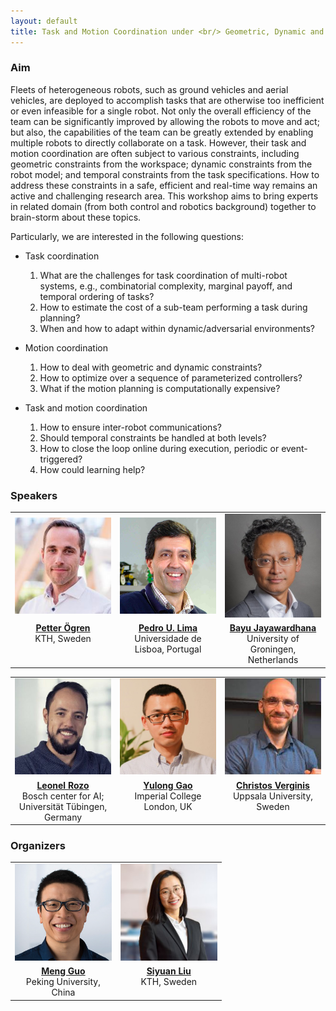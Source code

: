 ```yaml
---
layout: default
title: Task and Motion Coordination under <br/> Geometric, Dynamic and <br/> Temporal Constraints (TMC+X)
---
```


### Aim

Fleets of heterogeneous robots, such as ground vehicles and aerial vehicles, are deployed to accomplish tasks that are otherwise too inefficient or even infeasible for a single robot. Not only the overall efficiency of the team can be significantly improved by allowing the robots to move and act; but also, the capabilities of the team can be greatly extended by enabling multiple robots to directly collaborate on a task. However, their task and motion coordination are often subject to various constraints, including geometric constraints from the workspace; dynamic constraints from the robot model; and temporal constraints from the task specifications. How to address these constraints in a safe, efficient and real-time way remains an active and challenging research area. This workshop aims to bring experts in related domain (from both control and robotics background) together to brain-storm about these topics.

Particularly, we are interested in the following questions:

- Task coordination
    1. What are the challenges for task coordination of multi-robot systems, e.g., combinatorial complexity, marginal payoff, and temporal ordering of tasks?
    2. How to estimate the cost of a sub-team performing a task during planning?
    3. When and how to adapt within dynamic/adversarial environments?

- Motion coordination
    1. How to deal with geometric and dynamic constraints?
    2. How to optimize over a sequence of parameterized controllers?
    3. What if the motion planning is computationally expensive?

- Task and motion coordination
    1. How to ensure inter-robot communications?
    2. Should temporal constraints be handled at both levels?
    3. How to close the loop online during execution, periodic or event-triggered?
    4. How could learning help?




### Speakers

<table style="width: 100%;">
  <tr>
    <td width="30%" style="text-align: center; vertical-align: middle; border: none;" >
        <img src="docs/assets/images/speakers/petter.png" alt= "">
    </td>
    <td width="30%" style="text-align: center; vertical-align: middle; border: none;" >
        <img src="docs/assets/images/speakers/pedro.png" alt= "">
    </td>
    <td width="30%" style="text-align: center; vertical-align: middle; border: none;">
        <img src="docs/assets/images/speakers/bayu.jpg" alt= "" >
    </td>
  </tr>
  <tr>
    <td style="text-align: center; vertical-align: top; border: none;">
	  <a href="https://www.kth.se/profile/petter" target="_blank">
	  <b>Petter Ögren</b> </a>
	  <br>KTH, Sweden </td>
  <td style="text-align: center; vertical-align: top; border: none;">
	  <a href="http://users.isr.ist.utl.pt/~pal/index.html" target="_blank">
	  <b>Pedro U. Lima</b>   </a>
	  <br>Universidade de Lisboa, Portugal</td>
    <td style="text-align: center; vertical-align: top; border: none;">
	<a href="https://scholar.google.com/citations?user=DnjQSC4AAAAJ&hl" target="_blank">
	<b>Bayu Jayawardhana</b> 	      </a>
	<br>University of Groningen, Netherlands</td>
  </tr>
</table>

<table style="width: 100%;">
  <tr>
    <td width="30%" style="text-align: center; vertical-align: middle; border: none;" >
        <img src="docs/assets/images/speakers/rozo.png" alt= "">
    </td>
        <td width="30%" style="text-align: center; vertical-align: middle; border: none;">
        <img src="docs/assets/images/speakers/yulong.png" alt= "" >
    </td>
    <td width="30%" style="text-align: center; vertical-align: middle; border: none;" >
        <img src="docs/assets/images/speakers/chris.png" alt= "">
    </td>
  </tr>
  <tr>
    <td style="text-align: center; vertical-align: top; border: none;">
	<a href="https://leonelrozo.weebly.com" target="_blank">
	<b>Leonel Rozo</b> </a>
	<br>Bosch center for AI; Universität Tübingen, Germany </td>
    <td style="text-align: center; vertical-align: top; border: none;">
	<a href="https://sites.google.com/view/yulongg/home" target="_blank">
	<b>Yulong Gao</b> 	      </a>
	<br>Imperial College London, UK</td>
    <td style="text-align: center; vertical-align: top; border: none;">
	<a href="https://cverginis.github.io" target="_blank">
	<b>Christos Verginis</b> </a>
	<br>Uppsala University, Sweden </td>
  </tr>
</table>




### Organizers


<table style="width: 67%;">
  <tr>
    <td width="30%" style="text-align: center; vertical-align: middle; border: none;" >
        <img src="docs/assets/images/meng.png" alt= "" >
    </td>
    <td width="30%" style="text-align: center; vertical-align: middle; border: none;">
        <img src="docs/assets/images/siyuan.png" alt= "" >
    </td>
  </tr>
  <tr>
    <td style="text-align: center; vertical-align: top; border: none;">
    <a href="https://mengguo.github.io/personal_site/" target="_blank"><b>Meng Guo</b></a>
    <br>Peking University, China</td>
    <td style="text-align: center; vertical-align: top; border: none;">
    <a href="https://si-yuan-liu.github.io" target="_blank">
    <b>Siyuan Liu</b></a><br>KTH, Sweden</td>
  </tr>
</table>


<style>
    h1,h2 {
        line-height:1.2;
    }
    header {
      margin:0px;
    }
    .btn {
      margin-top:0em;
      margin-bottom:-1em;
    }
    .project-tagline {
      margin-top:0.5em;
      margin-bottom:0.8em;
    }
    @media screen and (min-width: 64em) { .page-header { padding: 2.5rem 0rem; } }
    @media screen and (min-width: 42em) and (max-width: 64em) { .page-header { padding: 1.5rem 0rem; } }
    @media screen and (max-width: 42em) { .page-header { padding: 1rem 0rem; } }
</style>
